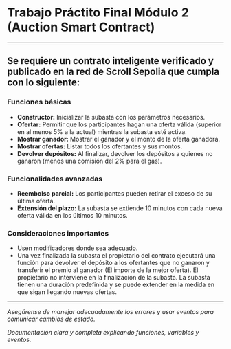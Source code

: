 **Trabajo Práctito Final Módulo 2 (Auction Smart Contract)**
===
***


## Se requiere un contrato inteligente verificado y publicado en la red de Scroll Sepolia que cumpla con lo siguiente:


### **Funciones básicas**
- **Constructor:** Inicializar la subasta con los parámetros necesarios.
- **Ofertar:** Permitir que los participantes hagan una oferta válida (superior en al menos 5% a la actual) mientras la subasta esté activa.
- **Mostrar ganador:** Mostrar el ganador y el monto de la oferta ganadora.
- **Mostrar ofertas:** Listar todos los ofertantes y sus montos.
- **Devolver depósitos:** Al finalizar, devolver los depósitos a quienes no ganaron (menos una comisión del 2% para el gas).


### **Funcionalidades avanzadas**
- **Reembolso parcial:** Los participantes pueden retirar el exceso de su última oferta.
- **Extensión del plazo:** La subasta se extiende 10 minutos con cada nueva oferta válida en los últimos 10 minutos.


### **Consideraciones importantes**
- Usen modificadores donde sea adecuado.
- Una vez finalizada la subasta el propietario del contrato ejecutará una función para devolver el depósito a los ofertantes que no ganaron y transferir el premio al ganador (El importe de la mejor oferta).  El propietario no interviene en la finalización de la subasta. La subasta tienen una duración predefinida y se puede extender en la medida en que sigan llegando nuevas ofertas.

---
*Asegúrense de manejar adecuadamente los errores y usar eventos para comunicar cambios de estado.*


*Documentación clara y completa explicando funciones, variables y eventos.*
